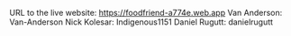 URL to the live website:  https://foodfriend-a774e.web.app
Van Anderson: Van-Anderson
Nick Kolesar: Indigenous1151
Daniel Rugutt: danielrugutt